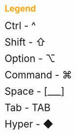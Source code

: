 # <font color="orange">Legend</font>

<font size="6">Ctrl - ^</font>

<font size="6">Shift - ⇧</font>

<font size="6">Option - ⌥</font>

<font size="6">Command - ⌘</font>

<font size="6">Space - [___]</font>

<font size="6">Tab - TAB</font>

<font size="6">Hyper - ◆</font>
